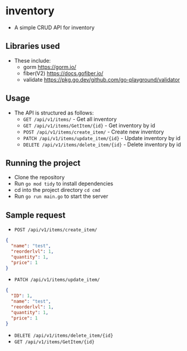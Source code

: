 # inventory

- A simple CRUD API for inventory

## Libraries used

- These include:
  - gorm <https://gorm.io/>
  - fiber(V2) <https://docs.gofiber.io/>
  - validate <https://pkg.go.dev/github.com/go-playground/validator>

## Usage

- The API is structured as follows:
  - `GET /api/v1/items/` - Get all inventory
  - `GET /api/v1/items/GetItem/{id}` - Get inventory by id
  - `POST /api/v1/items/create_item/` - Create new inventory
  - `PATCH /api/v1/items/update_item/{id}` - Update inventory by id
  - `DELETE /api/v1/items/delete_item/{id}` - Delete inventory by id

## Running the project

- Clone the repository
- Run `go mod tidy` to install dependencies
- cd into the project directory `cd cmd`
- Run `go run main.go` to start the server

## Sample request

- `POST /api/v1/items/create_item/`

```json
{
  "name": "test",
  "reorderlvl": 1,
  "quantity": 1,
  "price": 1
}
```

- `PATCH /api/v1/items/update_item/`

```json
{
  "ID": 1,
  "name": "test",
  "reorderlvl": 1,
  "quantity": 1,
  "price": 1
}
```

- `DELETE /api/v1/items/delete_item/{id}`
- `GET /api/v1/items/GetItem/{id}`
